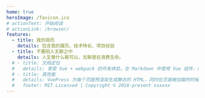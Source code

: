 ```yaml
---
home: true
heroImage: /favicon.ico
# actionText: 开始阅读
# actionLink: /browser/
features:
  - title: 我的简历
    details: 包含我的履历、技术特长、项目经验
  - title: 不要陷入无聊之中
    details: 人生做什么都可以，无聊是在浪费生命。
  # - title: 文档定位
  #   details: 享受 Vue + webpack 的开发体验，在 Markdown 中使用 Vue 组件，同时可以使用 Vue 来开发自定义主题。
  # - title: 高性能
  #   details: VuePress 为每个页面预渲染生成静态的 HTML，同时在页面被加载的时候，将作为 SPA 运行。
  #   footer: MIT Licensed | Copyright © 2018-present xxxxxx
---
```

